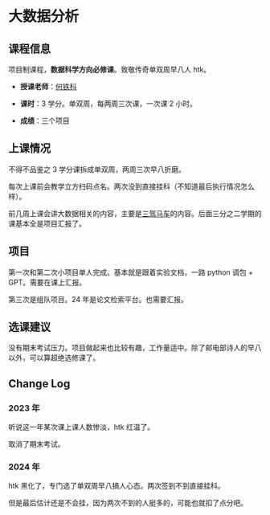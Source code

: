 # 大数据分析

## 课程信息

项目制课程，**数据科学方向必修课**。致敬传奇单双周早八人 htk。

- **授课老师**：[何铁科](https://hetieke.cn/)

- **课时**：3 学分。单双周，每两周三次课，一次课 2 小时。

- **成绩**：三个项目

## 上课情况

不得不品鉴之 3 学分课拆成单双周，两周三次早八折磨。

每次上课前会教学立方扫码点名。两次没到直接挂科（不知道最后执行情况怎么样）。

前几周上课会讲大数据相关的内容，主要是[三驾马车](https://zhuanlan.zhihu.com/p/375394246)的内容。后面三分之二学期的课基本全是项目汇报了。

## 项目

第一次和第二次小项目单人完成。基本就是跟着实验文档，一路 python 调包 + GPT。需要在课上汇报。

第三次是组队项目。24 年是论文检索平台。也需要汇报。

## 选课建议

没有期末考试压力。项目做起来也比较有趣，工作量适中。除了邮电部诗人的早八以外，可以算超绝选修课了。

## Change Log

### 2023 年

听说这一年某次课上课人数惨淡，htk 红温了。

取消了期末考试。

### 2024 年

htk 黑化了，专门选了单双周早八搞人心态。两次签到不到直接挂科。

但是最后估计还是不会挂，因为两次不到的人挺多的，可能也就扣了点分吧。